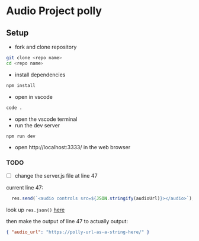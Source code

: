 # Audio Project polly

## Setup
- fork and clone repository 
```bash
git clone <repo name>
cd <repo name>
```
- install dependencies
```bash
npm install
```
- open in vscode
```bash
code .
```

- open the vscode terminal
- run the dev server
```bash
npm run dev
```
- open http://localhost:3333/ in the web browser


### TODO
- [ ] change the server.js file at line 47

current line 47:
```JavaScript
  res.send(`<audio controls src=${JSON.stringify(audioUrl)}></audio>`);
```

look up `res.json()` [here](https://flaviocopes.com/express-send-json-response/)

then make the output of line 47 to actually output:
```json
{ "audio_url": "https://polly-url-as-a-string-here/" }
```